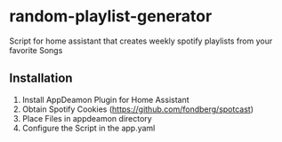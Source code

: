 # random-playlist-generator

Script for home assistant that creates weekly spotify playlists from your favorite Songs

## Installation 

1. Install AppDeamon Plugin for Home Assistant
2. Obtain Spotify Cookies (https://github.com/fondberg/spotcast)
3. Place Files in appdeamon directory
4. Configure the Script in the app.yaml
